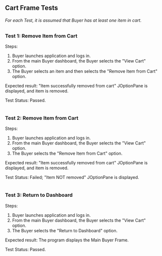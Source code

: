 <h2> Cart Frame Tests </h2>
<h6>For each Test, it is assumed that Buyer has at least one item in cart.</h6>

<h3>Test 1: Remove Item from Cart</h3>
Steps:
<ol>
<li> Buyer launches application and logs in.
<li> From the main Buyer dashboard, the
   Buyer selects the "View Cart" option.
<li> The Buyer selects an item and then selects the "Remove Item from Cart"
option.
</ol>

Expected result: "Item successfully removed from cart" JOptionPane is 
displayed, and item is removed.

Test Status: Passed.
<br><br>

<h3>Test 2: Remove Item from Cart</h3>
Steps:
<ol>
<li> Buyer launches application and logs in.
<li> From the main Buyer dashboard, the Buyer selects the "View Cart" option.
<li> The Buyer selects the "Remove Item from Cart"
option.
</ol>

Expected result: "Item successfully removed from cart" JOptionPane is
displayed, and item is removed.

Test Status: Failed; "Item NOT removed" JOptionPane is displayed.
<br><br>

<h3>Test 3: Return to Dashboard</h3>
Steps:
<ol>
<li> Buyer launches application and logs in.
<li> From the main Buyer dashboard, the Buyer selects the "View Cart" option.
<li> The Buyer selects the "Return to Dashboard" option.
</ol>

Expected result: The program displays the Main Buyer Frame.

Test Status: Passed.
<br><br>